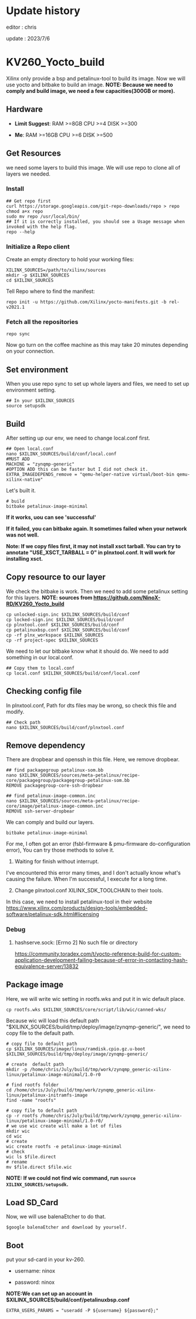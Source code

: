 # Update history
  editor : chris
  
  update : 2023/7/6

# KV260_Yocto_build
  Xilinx only provide a bsp and petalinux-tool to build its image. Now we will use yocto and bitbake to build an image. 
**NOTE: Because we need to comply and build image, we need a few capacities(300GB or more).**
## Hardware
* **Limit Suggest**:
RAM >=8GB
CPU >=4
DISK >=300

* **Me**:
RAM >=16GB
CPU >=6
DISK >=500
## Get Resources
  we need some layers to build this image. We will use repo to clone all of layers we needed.
  ### Install
```script=
## Get repo first
curl https://storage.googleapis.com/git-repo-downloads/repo > repo
chmod a+x repo
sudo mv repo /usr/local/bin/
## If it is correctly installed, you should see a Usage message when invoked with the help flag. 
repo --help
```
### Initialize a Repo client
Create an empty directory to hold your working files:
```script=
XILINX_SOURCES=/path/to/xilinx/sources
mkdir -p $XILINX_SOURCES
cd $XILINX_SOURCES
```
Tell Repo where to find the manifest:
```script=
repo init -u https://github.com/Xilinx/yocto-manifests.git -b rel-v2021.1
```
### Fetch all the repositories
```script=
repo sync
```
Now go turn on the coffee machine as this may take 20 minutes depending on your connection.
## Set environment
When you use repo sync to set up whole layers and files, we need to set up environment setting.
```script=
## In your $XILINX_SOURCES
source setupsdk
```
## Build
After setting up our env, we need to change local.conf first.
```script=
## Open local.conf
nano $XILINX_SOURCES/build/conf/local.conf
#MUST ADD 
MACHINE = "zynqmp-generic"
#OPTION ADD this can be faster but I did not check it.
EXTRA_IMAGEDEPENDS_remove = "qemu-helper-native virtual/boot-bin qemu-xilinx-native"
```
Let's built it.
```script=
# build
bitbake petalinux-image-minimal
```
**If it works, uou can see 'successful'**

**If it failed, you can bitbake again. It sometimes failed when your network was not well.**

**Note: If we copy files first, it may not install xsct tarball. You can try to annotate "USE_XSCT_TARBALL = 0" in plnxtool.conf. It will work for installing xsct.**
## Copy resource to our layer
We check the bitbake is work. Then we need to add some petalinux setting for this layers.
**NOTE: sources from https://github.com/NinoX-RD/KV260_Yocto_build**
```script=
cp unlocked-sign.inc $XILINX_SOURCES/build/conf
cp locked-sign.inc $XILINX_SOURCES/build/conf
cp plnxtool.conf $XILINX_SOURCES/build/conf
cp petalinuxbsp.conf $XILINX_SOURCES/build/conf
cp -rf plnx_workspace $XILINX_SOURCES
cp -rf project-spec $XILINX_SOURCES
```
We need to let our bitbake know what it should do. We need to add something in our local.conf.
```script=
## Copy them to local.conf
cp local.conf $XILINX_SOURCES/build/conf/local.conf
```
## Checking config file 
In plnxtool.conf, Path for dts files may be wrong, so check this file and modify.
```script=
## Check path
nano $XILINX_SOURCES/build/conf/plnxtool.conf
```
## Remove dependency
There are dropbear and openssh in this file. Here, we remove dropbear.
```script=
## find packagegroup petalinux-som.bb
nano $XILINX_SOURCES/sources/meta-petalinux/recipe-core/packagegroup/packagegroup-petalinux-som.bb
REMOVE packagegroup-core-ssh-dropbear

## find petalinux-image-common.inc
nano $XILINX_SOURCES/sources/meta-petalinux/recipe-core/image/petalinux-image-common.inc
REMOVE ssh-server-dropbear 
```
We can comply and build our layers.
```script=
bitbake petalinux-image-minimal
```
For me, I often got an error (fsbl-firmware & pmu-firmware do-configuration error), You can try those methods to solve it.
1. Waiting for finish without interrupt.

  I've encountered this error many times, and I don't actually know what's causing the failure. When I'm successful, I execute for a long time.
  
2. Change plnxtool.conf XILINX_SDK_TOOLCHAIN to their tools.

  In this case, we need to install petalinux-tool in their website 
  https://www.xilinx.com/products/design-tools/embedded-software/petalinux-sdk.html#licensing

### Debug
1. hashserve.sock: [Errno 2] No such file or directory

   https://community.toradex.com/t/yocto-reference-build-for-custom-application-development-failing-because-of-error-in-contacting-hash-equivalence-server/13832
 
## Package image
Here, we will write wic setting in rootfs.wks and put it in wic default place.
```
cp rootfs.wks $XILINX_SOURCES/core/script/lib/wic/canned-wks/ 
```
Because wic will load this default path "$XILINX_SOURCES/build/tmp/deploy/image/zynqmp-generic/", we need to copy file to the default path.
```script=
# copy file to default path
cp $XILINX_SOURCES/image/linux/ramdisk.cpio.gz.u-boot $XILINX_SOURCES/build/tmp/deploy/image/zynqmp-generic/

# create  default path
mkdir -p /home/chris/July/build/tmp/work/zynqmp_generic-xilinx-linux/petalinux-image-minimal/1.0-r0

# find rootfs folder
cd /home/chris/July/build/tmp/work/zynqmp_generic-xilinx-linux/petalinux-initramfs-image
find -name "rootfs"

# copy file to default path
cp -r rootfs /home/chris/July/build/tmp/work/zynqmp_generic-xilinx-linux/petalinux-image-minimal/1.0-r0/
# we use wic create will make a lot of files
mkdir wic
cd wic
# create 
wic create rootfs -e petalinux-image-minimal
# check
wic ls $file.direct
# rename
mv $file.direct $file.wic
```
**NOTE: If we could not find wic command, run `source XILINX_SOURCES/setupsdk`.**


## Load SD_Card
Now, we will use balenaEtcher to do that.
```
$google balenaEtcher and download by yourself.
```
## Boot
put your sd-card in your kv-260.

* username: ninox

* password: ninox

**NOTE:We can set up an account in $XILINX_SOURCES/build/conf/petalinuxbsp.conf**
```
EXTRA_USERS_PARAMS = "useradd -P ${username} ${password};"
```



